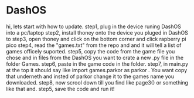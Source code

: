 # DashOS

hi, lets start with how to update. 
step1, plug in the device runing DashOS into a pc/laptop
step2, install thoney onto the device you pluged in DashOS to
step3, open thoney and click on the bottom corner and click rapberry pi pico
step4, read the "games.txt" from the repo and and it will tell a list of games officely suported.
step5, copy the code from the game file you chose and in files from the DashOS you want to crate a new .py file in the folder Games.
step6, paste in the game code in the folder.
step7, in main.py at the top it should say like import games.parkor as parkor . You want copy that underneth and insted of parkor change it to the games name you downloaded.
step8, now scrool down till you find like page3() or something like that and.
step5, save the code and run it!
